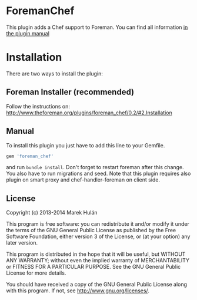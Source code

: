 # ForemanChef

This plugin adds a Chef support to Foreman. You can find all information 
[in the plugin manual](http://www.theforeman.org/plugins/foreman_chef/0.2)

# Installation

There are two ways to install the plugin:

## Foreman Installer (recommended)

Follow the instructions on: http://www.theforeman.org/plugins/foreman_chef/0.2/#2.Installation

## Manual

To install this plugin you just have to add this line to your Gemfile.

```ruby
gem 'foreman_chef'
```

and run ```bundle install```. Don't forget to restart foreman after this change. You also have
to run migrations and seed. Note that this plugin requires also plugin on smart proxy and chef-handler-foreman
on client side.

##  License

Copyright (c) 2013-2014 Marek Hulán

This program is free software: you can redistribute it and/or modify it under the terms of the GNU General Public License as published by the Free Software Foundation, either version 3 of the License, or (at your option) any later version.

This program is distributed in the hope that it will be useful, but WITHOUT ANY WARRANTY; without even the implied warranty of MERCHANTABILITY or FITNESS FOR A PARTICULAR PURPOSE. See the GNU General Public License for more details.

You should have received a copy of the GNU General Public License along with this program. If not, see http://www.gnu.org/licenses/.
